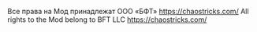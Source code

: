 Все права на Мод принадлежат ООО «БФТ» https://chaostricks.com/
All rights to the Mod belong to BFT LLC https://chaostricks.com/